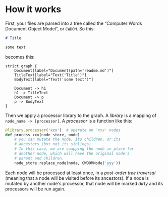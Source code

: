 # How it works

First, your files are parsed into a tree called the “Computer Words Document
Object Model”, or `CWDOM`. So this:

```markdown filename=readme.md
# Title

some text
```

becomes this:

```graphviz-convert
strict graph {
    Document[label="Document(path='readme.md')"]
    TitleText[label="Text('Title')"]
    BodyText[label="Text('some text')"]

    Document -> h1
    h1 -> TitleText
    Document -> p
    p -> BodyText
}
```

Then we apply a processor library to the graph. A *library* is a mapping of
`node_name -> [processor]`. A *processor* is a function like this:

```python
@library.processor('xxx')  # operate on 'xxx' nodes
def process_xxx(node_store, node)
    # you can mutate the node, its children, or its
    # ancestors (but not its siblings).
    # In this case, we are swapping the node in place for
    # another node, which will have the original node's
    # parent and children.
    node_store.replace_node(node, CWDOMNode('yyy'))
```

Each node will be processed at least once, in a *post-order tree traversal*
(meaning that a node will be visited before its ancestors). If a node is
mutated by another node's processor, that node will be marked *dirty* and
its processors will be run again.
